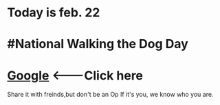 # Today is feb. 22
# #National Walking the Dog Day

# [Google](https://google.com)  <---Click here

Share it with freinds,but don't be an Op
If it's you, we know who you are.
